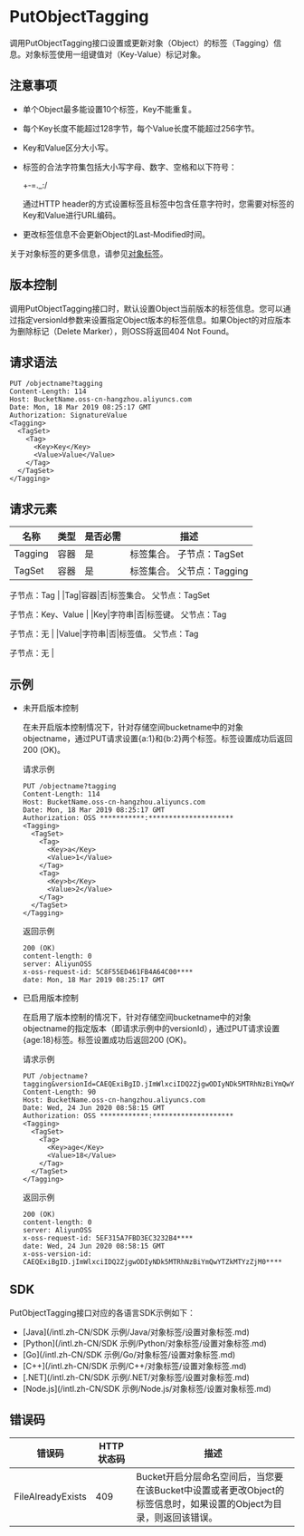 # PutObjectTagging

调用PutObjectTagging接口设置或更新对象（Object）的标签（Tagging）信息。对象标签使用一组键值对（Key-Value）标记对象。

## 注意事项

-   单个Object最多能设置10个标签，Key不能重复。
-   每个Key长度不能超过128字节，每个Value长度不能超过256字节。
-   Key和Value区分大小写。
-   标签的合法字符集包括大小写字母、数字、空格和以下符号：

    +‑=.\_:/

    通过HTTP header的方式设置标签且标签中包含任意字符时，您需要对标签的Key和Value进行URL编码。

-   更改标签信息不会更新Object的Last‑Modified时间。

关于对象标签的更多信息，请参见[对象标签](/intl.zh-CN/开发指南/对象/文件（Object）/管理文件/对象标签.md)。

## 版本控制

调用PutObjectTagging接口时，默认设置Object当前版本的标签信息。您可以通过指定versionId参数来设置指定Object版本的标签信息。如果Object的对应版本为删除标记（Delete Marker），则OSS将返回404 Not Found。

## 请求语法

```
PUT /objectname?tagging
Content‐Length: 114
Host: BucketName.oss-cn-hangzhou.aliyuncs.com
Date: Mon, 18 Mar 2019 08:25:17 GMT
Authorization: SignatureValue
<Tagging>
  <TagSet>
    <Tag>
      <Key>Key</Key>
      <Value>Value</Value>
    </Tag>
  </TagSet>
</Tagging>            
```

## 请求元素

|名称|类型|是否必需|描述|
|--|--|----|--|
|Tagging|容器|是|标签集合。 子节点：TagSet |
|TagSet|容器|是|标签集合。 父节点：Tagging

子节点：Tag |
|Tag|容器|否|标签集合。 父节点：TagSet

子节点：Key、Value |
|Key|字符串|否|标签键。 父节点：Tag

子节点：无 |
|Value|字符串|否|标签值。 父节点：Tag

子节点：无 |

## 示例

-   未开启版本控制

    在未开启版本控制情况下，针对存储空间bucketname中的对象objectname，通过PUT请求设置\{a:1\}和\{b:2\}两个标签。标签设置成功后返回200 \(OK\)。

    请求示例

    ```
    PUT /objectname?tagging
    Content‐Length: 114
    Host: BucketName.oss-cn-hangzhou.aliyuncs.com
    Date: Mon, 18 Mar 2019 08:25:17 GMT
    Authorization: OSS ***********:*********************
    <Tagging>
      <TagSet>
        <Tag>
          <Key>a</Key>
          <Value>1</Value>
        </Tag>
        <Tag>
          <Key>b</Key>
          <Value>2</Value>
        </Tag>
      </TagSet>
    </Tagging>
    ```

    返回示例

    ```
    200 (OK)
    content‐length: 0
    server: AliyunOSS
    x‐oss‐request‐id: 5C8F55ED461FB4A64C00****
    date: Mon, 18 Mar 2019 08:25:17 GMT
    ```

-   已启用版本控制

    在启用了版本控制的情况下，针对存储空间bucketname中的对象objectname的指定版本（即请求示例中的versionId），通过PUT请求设置\{age:18\}标签。标签设置成功后返回200 \(OK\)。

    请求示例

    ```
    PUT /objectname?tagging&versionId=CAEQExiBgID.jImWlxciIDQ2ZjgwODIyNDk5MTRhNzBiYmQwYTZkMTYzZjM0****
    Content-Length: 90
    Host: BucketName.oss-cn-hangzhou.aliyuncs.com
    Date: Wed, 24 Jun 2020 08:58:15 GMT
    Authorization: OSS ************:********************
    <Tagging>
      <TagSet>
        <Tag>
          <Key>age</Key>
          <Value>18</Value>
        </Tag>
      </TagSet>
    </Tagging>
    ```

    返回示例

    ```
    200 (OK)
    content-length: 0
    server: AliyunOSS
    x-oss-request-id: 5EF315A7FBD3EC3232B4****
    date: Wed, 24 Jun 2020 08:58:15 GMT
    x-oss-version-id: CAEQExiBgID.jImWlxciIDQ2ZjgwODIyNDk5MTRhNzBiYmQwYTZkMTYzZjM0****
    ```


## SDK

PutObjectTagging接口对应的各语言SDK示例如下：

-   [Java](/intl.zh-CN/SDK 示例/Java/对象标签/设置对象标签.md)
-   [Python](/intl.zh-CN/SDK 示例/Python/对象标签/设置对象标签.md)
-   [Go](/intl.zh-CN/SDK 示例/Go/对象标签/设置对象标签.md)
-   [C++](/intl.zh-CN/SDK 示例/C++/对象标签/设置对象标签.md)
-   [.NET](/intl.zh-CN/SDK 示例/.NET/对象标签/设置对象标签.md)
-   [Node.js](/intl.zh-CN/SDK 示例/Node.js/对象标签/设置对象标签.md)

## 错误码

|错误码|HTTP状态码|描述|
|---|-------|--|
|FileAlreadyExists|409|Bucket开启分层命名空间后，当您要在该Bucket中设置或者更改Object的标签信息时，如果设置的Object为目录，则返回该错误。|

